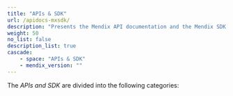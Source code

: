 ```yaml
---
title: "APIs & SDK"
url: /apidocs-mxsdk/
description: "Presents the Mendix API documentation and the Mendix SDK documentation."
weight: 50
no_list: false
description_list: true
cascade:
    - space: "APIs & SDK"
    - mendix_version: ""
---
```


The *APIs and SDK* are divided into the following categories:
